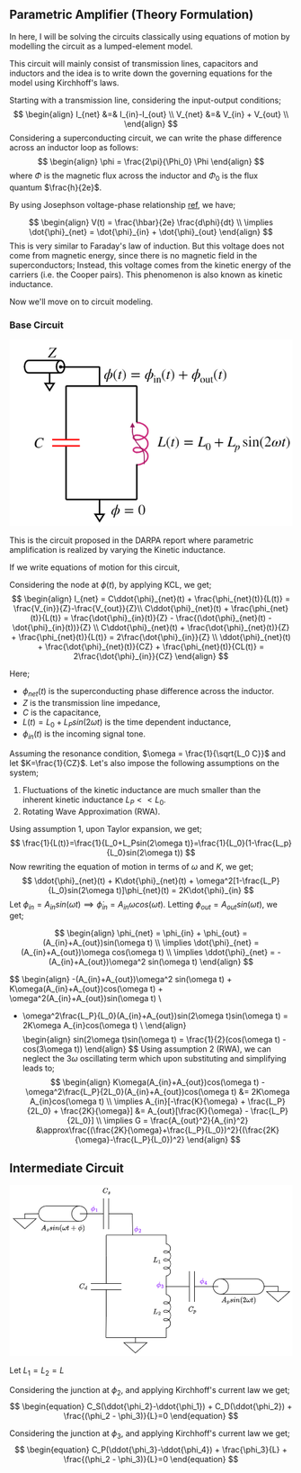 
## Parametric Amplifier (Theory Formulation)

In here, I will be solving the circuits classically using equations of motion by modelling the circuit as a lumped-element model. 

This circuit will mainly consist of transmission lines, capacitors and inductors and the idea is to write down the governing equations for the model using Kirchhoff's laws. 

Starting with a transmission line, considering the input-output conditions;
$$
\begin{align}
I_{net} &=& I_{in}-I_{out} \\
V_{net} &=& V_{in} + V_{out} \\
\end{align}
$$
Considering a superconducting circuit, we can write the phase difference across an inductor loop as follows:
$$
\begin{align}
\phi = \frac{2\pi}{\Phi_0} \Phi
\end{align}
$$
where $\Phi$ is the magnetic flux across the inductor and $\Phi_0$ is the flux quantum $\frac{h}{2e}$.

By using Josephson voltage-phase relationship [ref](https://en.wikipedia.org/wiki/Josephson_effect), we have;

$$
\begin{align}
V(t) = \frac{\hbar}{2e} \frac{d\phi}{dt}  \\
\implies \dot{\phi}_{net} = \dot{\phi}_{in} + \dot{\phi}_{out}
\end{align}
$$
This is very similar to Faraday's law of induction. But  this voltage does not come from magnetic energy, since there is no magnetic field in the superconductors; Instead, this voltage comes from the kinetic energy of the carriers (i.e. the Cooper pairs). This phenomenon is also known as kinetic inductance.

Now we'll move on to circuit modeling.
### Base Circuit

![basic circuit](./assets/circuit_basic.png)


This is the circuit proposed in the DARPA report where parametric amplification is realized by varying the Kinetic inductance.

If we write equations of motion for this circuit,

Considering the node at $\phi(t)$, by applying KCL, we get;
$$
\begin{align}
I_{net} = C\ddot{\phi}_{net}(t) + \frac{\phi_{net}(t)}{L(t)} = \frac{V_{in}}{Z}-\frac{V_{out}}{Z}\\
C\ddot{\phi}_{net}(t) + \frac{\phi_{net}(t)}{L(t)} = \frac{\dot{\phi}_{in}(t)}{Z} - \frac{(\dot{\phi}_{net}(t) - \dot{\phi}_{in}(t))}{Z} \\
C\ddot{\phi}_{net}(t) + \frac{\dot{\phi}_{net}(t)}{Z} + \frac{\phi_{net}(t)}{L(t)} = 2\frac{\dot{\phi}_{in}}{Z} \\
\ddot{\phi}_{net}(t) + \frac{\dot{\phi}_{net}(t)}{CZ} + \frac{\phi_{net}(t)}{CL(t)} = 2\frac{\dot{\phi}_{in}}{CZ}
\end{align}
$$

Here;
- $\phi_{net}(t)$ is the superconducting phase difference across the inductor. 
- $Z$ is the transmission line impedance, 
- $C$ is the capacitance, 
- $L(t) = L_{0} + L_{P}sin(2\omega t)$ is the time dependent inductance,
- $\phi_{in}(t)$ is the incoming signal tone.

Assuming the resonance condition, $\omega = \frac{1}{\sqrt{L_0 C}}$ and let $K=\frac{1}{CZ}$.
Let's also impose the following assumptions on the system;
1. Fluctuations of the kinetic inductance are much smaller than the inherent kinetic inductance $L_{P} << L_{0}$.
2. Rotating Wave Approximation (RWA).

Using assumption 1, upon Taylor expansion, we get;
$$
\frac{1}{L(t)}=\frac{1}{L_0+L_Psin(2\omega t)}=\frac{1}{L_0}(1-\frac{L_p}{L_0}sin(2\omega t))
$$
Now rewriting the equation of motion in terms of $\omega$ and $K$, we get;
$$
\ddot{\phi}_{net}(t) + K\dot{\phi}_{net}(t) + \omega^2[1-\frac{L_P}{L_0}sin(2\omega t)]\phi_{net}(t) = 2K\dot{\phi}_{in}
$$
Let $\phi_{in} = A_{in}sin(\omega t) \implies \dot{\phi}_{in} = A_{in}\omega cos(\omega t)$.
Letting $\phi_{out} = A_{out}sin(\omega t)$, we get;

$$
\begin{align}
\phi_{net} = \phi_{in} + \phi_{out} = (A_{in}+A_{out})sin(\omega t) \\
\implies \dot{\phi}_{net} = (A_{in}+A_{out})\omega cos(\omega t) \\
\implies \ddot{\phi}_{net} = -(A_{in}+A_{out})\omega^2 sin(\omega t)
\end{align}
$$

$$
\begin{align}
-(A_{in}+A_{out})\omega^2 sin(\omega t) + K\omega(A_{in}+A_{out})cos(\omega t) + \omega^2(A_{in}+A_{out})sin(\omega t) \\ 
- \omega^2\frac{L_P}{L_0}(A_{in}+A_{out})sin(2\omega t)sin(\omega t) = 2K\omega A_{in}cos(\omega t) \\
\end{align}
$$
$$
\begin{align}
sin(2\omega t)sin(\omega t) = \frac{1}{2}(cos(\omega t) - cos(3\omega t))
\end{align}
$$
Using assumption 2 (RWA), we can neglect the $3\omega$ oscillating term which upon substituting and simplifying leads to;
$$
\begin{align}
K\omega(A_{in}+A_{out})cos(\omega t) - \omega^2\frac{L_P}{2L_0}(A_{in}+A_{out})cos(\omega t) &= 2K\omega A_{in}cos(\omega t) \\
\implies A_{in}[-\frac{K}{\omega} + \frac{L_P}{2L_0} + \frac{2K}{\omega}] &= A_{out}[\frac{K}{\omega} - \frac{L_P}{2L_0}] \\
\implies G = \frac{A_{out}^2}{A_{in}^2} &\approx\frac{(\frac{2K}{\omega}+\frac{L_P}{L_0})^2}{(\frac{2K}{\omega}-\frac{L_P}{L_0})^2}
\end{align}
$$


## Intermediate Circuit

![circuit_intermediate](./assets/circuit_intermediate.png)

Let $L_1 = L_2 = L$

Considering the junction at $\phi_2$, and applying Kirchhoff's current law we get;
$$
\begin{equation}
C_S(\ddot{\phi_2}-\ddot{\phi_1}) + C_D(\ddot{\phi_2}) + \frac{(\phi_2 - \phi_3)}{L}=0
\end{equation}
$$

Considering the junction at $\phi_3$, and applying Kirchhoff's current law we get;
$$
\begin{equation}
C_P(\ddot{\phi_3}-\ddot{\phi_4}) + \frac{\phi_3}{L} + \frac{(\phi_2 - \phi_3)}{L}=0
\end{equation}
$$

